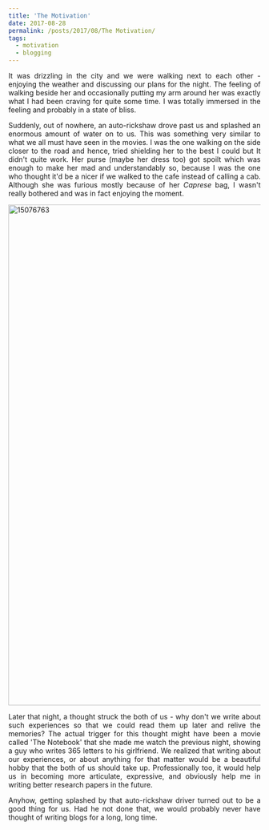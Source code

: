 ```yaml
---
title: 'The Motivation'
date: 2017-08-28
permalink: /posts/2017/08/The Motivation/
tags:
  - motivation
  - blogging
---
```


<p style="text-align: justify;">It was drizzling in the city and we were walking next to each other - enjoying the weather and discussing our plans for the night. The feeling of walking beside her and occasionally putting my arm around her was exactly what I had been craving for quite some time. I was totally immersed in the feeling and probably in a state of bliss. </p>

<p style="text-align: justify;">Suddenly, out of nowhere, an auto-rickshaw drove past us and splashed an enormous amount of water on to us. This was something very similar to what we all must have seen in the movies. I was the one walking on the side closer to the road and hence, tried shielding her to the best I could but It didn't quite work. Her purse (maybe her dress too) got spoilt which was enough to make her mad and understandably so, because I was the one who thought it'd be a nicer if we walked to the cafe instead of calling a cab. Although she was furious mostly because of her <em>Caprese</em> bag, I wasn't really bothered and was in fact enjoying the moment. </p>
<p style="text-align: justify;"><img class="alignnone size-full wp-image-123" src="https://mannpravachan.files.wordpress.com/2017/08/15076763.jpg" alt="15076763" width="1000" height="" /></p>

<p style="text-align: justify;">Later that night, a thought struck the both of us - why don't we write about such experiences so that we could read them up later and relive the memories? The actual trigger for this thought might have been a movie called 'The Notebook' that she made me watch the previous night, showing a guy who writes 365 letters to his girlfriend. We realized that writing about our experiences, or about anything for that matter would be a beautiful hobby that the both of us should take up. Professionally too, it would help us in becoming more articulate, expressive, and obviously help me in writing better research papers in the future.</p>
<p style="text-align: justify;">Anyhow, getting splashed by that auto-rickshaw driver turned out to be a good thing for us. Had he not done that, we would probably never have thought of writing blogs for a long, long time.</p>
<p style="text-align: justify;">
</p>
